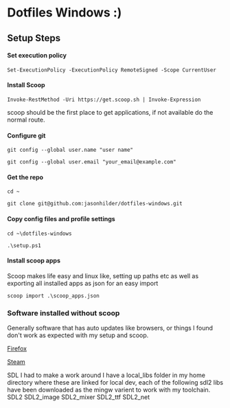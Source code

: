 # Dotfiles Windows :)

## Setup Steps

#### Set execution policy
```
Set-ExecutionPolicy -ExecutionPolicy RemoteSigned -Scope CurrentUser
```

#### Install Scoop
```
Invoke-RestMethod -Uri https://get.scoop.sh | Invoke-Expression
```
scoop should be the first place to get applications, if not available do the normal route.

#### Configure git
```
git config --global user.name "user name"

git config --global user.email "your_email@example.com"
```

#### Get the repo
```
cd ~

git clone git@github.com:jasonhilder/dotfiles-windows.git
```

#### Copy config files and profile settings

```
cd ~\dotfiles-windows

.\setup.ps1
```

#### Install scoop apps

Scoop makes life easy and linux like, setting up paths etc as well as exporting all installed apps as json for an easy import 

```
scoop import .\scoop_apps.json
```

### Software installed without scoop

Generally software that has auto updates like browsers, or things I found don't work as expected with my setup and scoop.

[Firefox](https://www.mozilla.org/en-US/firefox/developer/)

[Steam](https://store.steampowered.com/about)

SDL I had to make a work around I have a local_libs folder in my home directory where these are linked for local dev, each of the following sdl2 libs have been downloaded as the mingw varient to work with my toolchain.
SDL2
SDL2_image
SDL2_mixer
SDL2_ttf
SDL2_net

